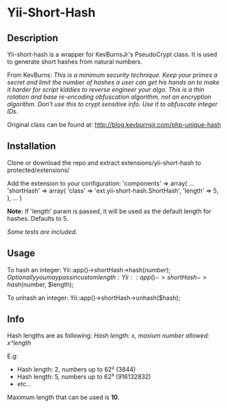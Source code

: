 Yii-Short-Hash
==============

Description
--------------
Yii-short-hash is a wrapper for KevBurnsJr's PseudoCrypt class. It is used to generate short hashes from natural numbers.

From KevBurns:
*This is a minimum security technique.
Keep your primes a secret and limit the number of hashes a user can get his hands on to make it harder for script kiddies to reverse engineer your algo. This is a thin rotation and base re-encoding obfuscation algorithm, not an encryption algorithm. Don’t use this to crypt sensitive info. Use it to obfuscate integer IDs.*

Original class can be found at: http://blog.kevburnsjr.com/php-unique-hash

Installation
--------------
Clone or download the repo and extract extensions/yii-short-hash to
	protected/extensions/

Add the extension to your configuration:
	'components' => array(
		*...*
		'shortHash' => array(
			'class' => 'ext.yii-short-hash.ShortHash',
			'length' => 5,
		),
		*...*
	)

**Note:** If 'length' param is passed, it will be used as the default length for hashes. Defaults to 5.

*Some tests are included.*

Usage
--------------
To hash an integer:
	Yii::app()->shortHash->hash($number);
Optionally you may pass in custom length:
	Yii::app()->shortHash->hash($number, $length);

To unhash an integer:
	Yii::app()->shortHash->unhash($hash);

Info
--------------

Hash lengths are as following:
*Hash length: x, maxium number allowed: x^length*

E.g:
- Hash length: 2, numbers up to 62² (3844)
- Hash length: 5, numbers up to 62⁵ (916132832)
- etc...

Maximum length that can be used is **10**.

